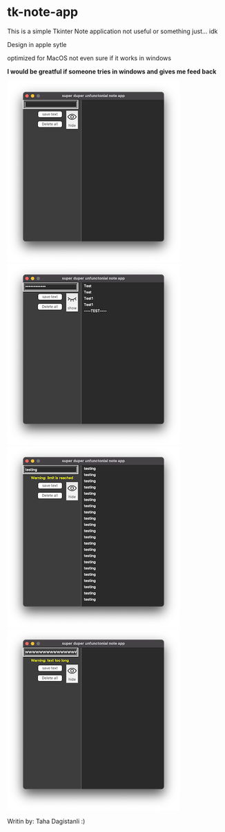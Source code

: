 # tk-note-app
This is a simple Tkinter Note application not useful or something just... idk

Design in apple sytle

optimized for MacOS not even sure if it works in windows 

**I would be greatful if someone tries in windows and gives me feed back**

![alt text](./images/Preview.png)
![alt text](./images/Preview-2.png)
![alt text](./images/Preview-3.png)
![alt text](./images/Preview-4.png)


Writin by: Taha Dagistanli :)

